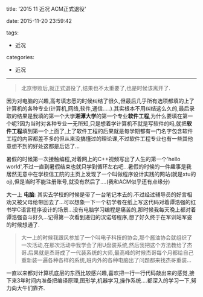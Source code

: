 title: '2015 11 近况 ACM正式退役'

date: 2015-11-20 23:59:42

tags:
- 近况

categories:
- 近况

---

> 北京惨败后,就正式退役了,结果也不太重要了,也是时候该离开了.

因为对电脑的兴趣,高考填志愿的时候纠结了很久,但最后几乎所有选项都填的上了计算机的各种专业(计算机,网络,软件,通信.....).其实根本不用纠结这么久的,最后录取的结果是我填的第一个大学**湘潭大学**的第一个专业**软件工程**,为什么要填在第一个呢?因为当时对各种专业一无所知,只是想着学计算机不就是写软件的吗,就把**软件工程**填到第一个上面了,上了软件工程的后果就是每学期都有一门名字包含软件工程的内容都差不多的但从来没搞懂过的理论课,不过软件工程专业也有一些其他意想不到的好处这都是后话了...

暑假的时候第一次接触编程,对着网上的C++视频写出了人生的第一个'hello world',不过一直到暑假结束也就只学到循环左右吧...暑假的时候的一件趣事是我居然无意中在学校信工院的主页上发现了一个叫做程序设计实践的网站(就是xtu的oj),但是当时不能注册账号,就没有然后了....(我和ACM似乎还有点缘分)

大一上 **电脑**:
其实去学校的时候是带了一台笔记本去的.不过经过辅导员的好言相劝又被父母给带回去了...可以想象一下一个初学者在纸上写这代码对着谭浩强的红书学C语言程序设计的场景...没有电脑学习编程是痛苦的,那时候我每天晚上都对着谭浩强奋斗好久...记得第一次看到递归的汉诺塔程序,想了好久终于在军训站军姿的时候想通了.

> 大一上的时候我跟风参加了一个叫电子科技的协会,那个酱油协会就组织了一次活动,在那次活动中我学会了用U盘装系统,然后我把这个方法教给了杰哥.后果就是杰哥成了一代装系统的大师,最高峰的时候杰哥每个月都给自己重新装一遍各种各样的系统,班内外的各种电脑出了问题都来找杰哥重装...


一直以来都对计算机底层的东西比较感兴趣,喜欢把一行一行代码敲出来的感觉,接下来3年时间内准备把编译原理,图形学,机器学习,操作系统....都深入的学习一下,努力向大牛们靠齐.

